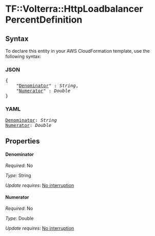 # TF::Volterra::HttpLoadbalancer PercentDefinition

## Syntax

To declare this entity in your AWS CloudFormation template, use the following syntax:

### JSON

<pre>
{
    "<a href="#denominator" title="Denominator">Denominator</a>" : <i>String</i>,
    "<a href="#numerator" title="Numerator">Numerator</a>" : <i>Double</i>
}
</pre>

### YAML

<pre>
<a href="#denominator" title="Denominator">Denominator</a>: <i>String</i>
<a href="#numerator" title="Numerator">Numerator</a>: <i>Double</i>
</pre>

## Properties

#### Denominator

_Required_: No

_Type_: String

_Update requires_: [No interruption](https://docs.aws.amazon.com/AWSCloudFormation/latest/UserGuide/using-cfn-updating-stacks-update-behaviors.html#update-no-interrupt)

#### Numerator

_Required_: No

_Type_: Double

_Update requires_: [No interruption](https://docs.aws.amazon.com/AWSCloudFormation/latest/UserGuide/using-cfn-updating-stacks-update-behaviors.html#update-no-interrupt)


